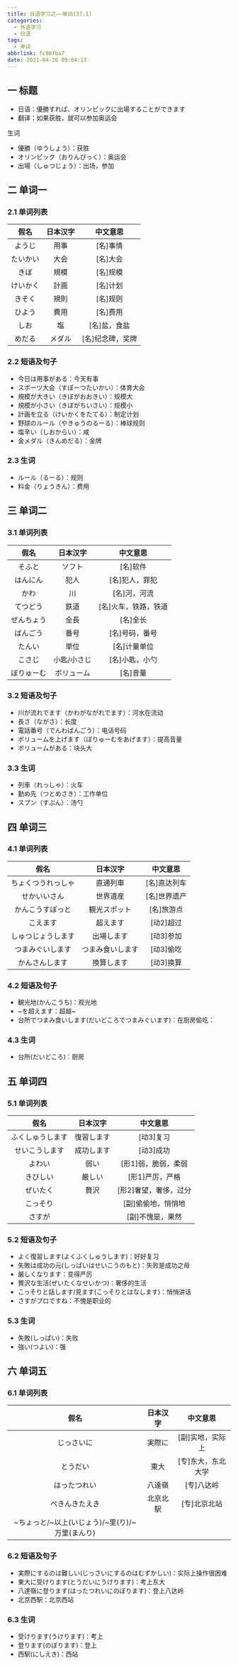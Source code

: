 ```yaml
---
title: 日语学习之——单词(37.1)
categories:
  - 外语学习
  - 日语
tags:
  - 单词
abbrlink: fc98fba7
date: 2021-04-26 09:04:13
---
```

## 一 标题

* 日语：優勝すれば、オリンピックに出場することができます
* 翻译：如果获胜，就可以参加奥运会

<!--more-->

生词

* 優勝（ゆうしょう）：获胜
* オリンピック（おりんぴっく）：奥运会
* 出場（しゅつじょう）：出场，参加

## 二 单词一

### 2.1 单词列表

|   假名   | 日本汉字 |     中文意思     |
| :------: | :------: | :--------------: |
|  ようじ  |   用事   |     [名]事情     |
| たいかい |   大会   |     [名]大会     |
|   きぼ   |   規模   |     [名]规模     |
| けいかく |   計画   |     [名]计划     |
|  きそく  |   規則   |     [名]规则     |
|  ひよう  |   費用   |     [名]费用     |
|   しお   |    塩    |   [名]盐，食盐   |
|  めだる  |  メダル  | [名]纪念碑，奖牌 |

### 2.2 短语及句子

* 今日は用事がある：今天有事
* スポーツ大会（すぽーつたいかい）：体育大会
* 規模が大きい（きぼがおおきい）：规模大
* 規模が小さい（きぼがちいさい）：规模小
* 計画を立る（けいかくをたてる）：制定计划
* 野球のルール（やきゅうのるーる）：棒球规则
* 塩辛い（しおからい）：咸
* 金メダル（きんめだる）：金牌

### 2.3 生词

* ルール（るーる）：规则
* 料金（りょうきん）：费用

## 三 单词二

### 3.1 单词列表

|    假名    |  日本汉字   |       中文意思       |
| :--------: | :---------: | :------------------: |
|   そふと   |   ソフト    |       [名]软件       |
|  はんにん  |    犯人     |    [名]犯人，罪犯    |
|    かわ    |     川      |     [名]河，河流     |
|  てつどう  |    鉄道     | [名]火车，铁路，铁道 |
| ぜんちょう |    全長     |       [名]全长       |
|  ばんごう  |    番号     |    [名]号码，番号    |
|   たんい   |    単位     |     [名]计量单位     |
|   こさじ   | 小匙/小さじ |    [名]小匙，小勺    |
| ぼりゅーむ | ボリューム  |       [名]音量       |

### 3.2 短语及句子

* 川が流れでます（かわがながれでます）：河水在流动
* 長さ（ながさ）：长度
* 電話番号（でんわばんごう）：电话号码
* ボリュームを上げます（ぼりゅーむをあげます）：提高音量
* ボリュームがある：块头大

### 3.3 生词

* 列車（れっしゃ）：火车
* 勤め先（つとめさき）：工作单位
* スプン（すぷん）：汤勺

## 四 单词三

### 4.1 单词列表

|        假名        |     日本汉字     |   中文意思   |
| :----------------: | :--------------: | :----------: |
| ちょくつうれっしゃ |     直通列車     | [名]直达列车 |
|    せかいいさん    |     世界遺産     | [名]世界遗产 |
|  かんこうすぽっと  |   観光スポット   |  [名]旅游点  |
|      こえます      |     超えます     |  [动2]超过   |
| しゅつじょうします |    出場します    |  [动3]参加   |
|  つまみぐいします  | つまみ食いします |  [动3]偷吃   |
|   かんさんします   |    換算します    |  [动3]换算   |

### 4.2 短语及句子

* 観光地(かんこうち)：观光地
* ~を超えます：超越~
* 台所でつまみ食いします(だいどころでつまみぐいます)：在厨房偷吃：

### 4.3 生词

* 台所(だいどころ)：厨房

## 五 单词四

### 5.1 单词列表

|       假名       |  日本汉字  |       中文意思        |
| :--------------: | :--------: | :-------------------: |
| ふくしゅうします | 復習します |       [动3]复习       |
|  せいこうします  | 成功します |       [动3]成功       |
|      よわい      |    弱い    |  [形1]弱，脆弱，柔弱  |
|     きびしい     |   厳しい   |    [形1]严厉，严格    |
|     ぜいたく     |    贅沢    | [形2]奢望，奢侈，过分 |
|     こっそり     |            |  [副]偷偷地，悄悄地   |
|      さすが      |            |   [副]不愧是，果然    |

### 5.2 短语及句子

* よく復習します(よくふくしゅうします)：好好复习
* 失敗は成功の元(しっぱいはせいこうのもと)：失败是成功之母
* 厳しくなります：变得严厉
* 贅沢な生活(ぜいたくなせいかつ)：奢侈的生活
* こっそりと話します/見ます(こっそりとはなします)：悄悄讲话
* さすがプロですね：不愧是职业的

### 5.3 生词

* 失敗(しっぱい)：失败
* 強い(つよい)：强

## 六 单词五

### 6.1 单词列表

|                      假名                       | 日本汉字 |      中文意思      |
| :---------------------------------------------: | :------: | :----------------: |
|                   じっさいに                    |  実際に  |  [副]实地，实际上  |
|                    とうだい                     |   東大   | [专]东大，东北大学 |
|                  はったつれい                   |  八達嶺  |     [专]八达岭     |
|                 ぺきんきたえき                  | 北京北駅 |    [专]北京北站    |
| \~ちょっと/\~以上(いじょう)/\~里(り)/\~万里(まんり) |          |                    |

### 6.2 短语及句子

* 実際にするのは難しい(じっさいにするのはむずかしい)：实际上操作很困难
* 東大に受けります(とうだいにうけります)：考上东大
* 八達嶺に登ります(はったつれいにのぼります)：登上八达岭
* 北京西駅：北京西站

### 6.3 生词

* 受けります(うけります)：考上
* 登ります(のぼります)：登上
* 西駅(にしえき)：西站